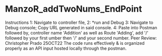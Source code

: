 # ManzoR_addTwoNums_EndPoint
Instructions 1: Navigate to controller file, 2: *run and Debug 3: Navigate to Debug console; Copy URL generated in said console. 4: Paste into Postman followed by, controller name 'Addition' as well as Route 'Adding', add '/' followed by your first umber then '/' and your second number.
Peer Review: Christopher Prado 25OCT22 The code runs effectively & is organized properly as an API input hosted locally through the postman.
